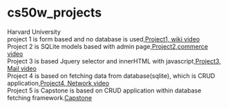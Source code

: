 # cs50w_projects
Harvard University<br>
project 1 is form based and no database is used,<a href="https://www.youtube.com/watch?v=4ZSa1PGPQOo">Project1, wiki video</a><br>
Project 2 is SQLite models based with admin page,<a href="https://youtu.be/cBAsZSNjMEA">Project2,commerce video</a><br>
Project 3 is based Jquery selector and innerHTML with javascript,<a href="https://youtu.be/UgrPlGjyCOI">Project3, Mail video</a><br>
Project 4 is based on fetching data from database(sqlite), which is CRUD application,<a href="https://www.youtube.com/watch?v=DND4Uvuj0FM">Project4, Network video</a><br>
Project 5 is Capstone is based on CRUD application within database fetching framework.<a href="https://www.youtube.com/watch?v=PSKNAzxps-E&t=12s">Capstone</a><br>



